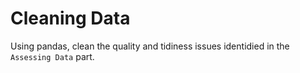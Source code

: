 # Cleaning Data

Using pandas, clean the quality and tidiness issues identidied in the `Assessing Data` part.
